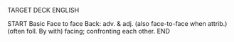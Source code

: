 TARGET DECK
ENGLISH

START
Basic
Face to face
Back: adv. & adj. (also face-to-face when attrib.) (often foll. By with) facing; confronting each other.
END
